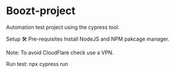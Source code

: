 # Boozt-project
Automation test project using the cypress tool.

Setup 🛠️
Pre-requisites
Install NodeJS and NPM pakcage manager.

Note:
To avoid CloudFlare check use a VPN. 

Run test: npx cypress run 
